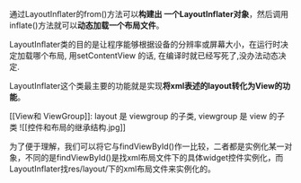 通过LayoutInﬂater的from()方法可以**构建出 一个LayoutInflater对象**，然后调用inflate()方法就可以**动态加载一个布局文件**。

LayoutInﬂater类的目的是让程序能够根据设备的分辨率或屏幕大小，在运行时决定加载哪个布局, 用setContentView 的话, 在编译时就已经写死了,没办法动态决定.

LayoutInflater这个类最主要的功能就是实现**将xml表述的layout转化为View的功能**。

[[View和 ViewGroup]]: layout 是 viewgroup 的子类, viewgroup 是 view 的子类
![[控件和布局的继承结构.jpg]]

为了便于理解，我们可以将它与findViewById()作一比较，二者都是实例化某一对象，不同的是findViewById()是找xml布局文件下的具体widget控件实例化，而LayoutInflater找res/layout/下的xml布局文件来实例化的。


